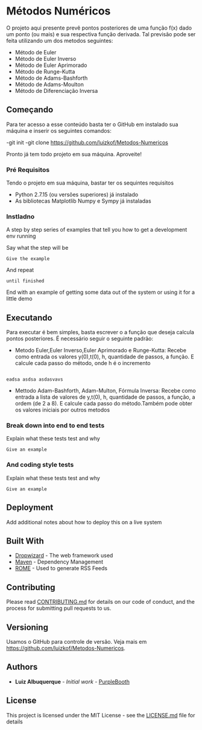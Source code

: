 # Métodos Numéricos 

O projeto aqui presente prevê pontos posteriores de uma função f(x) dado um ponto (ou mais) e sua respectiva função derivada. Tal previsão pode ser feita utilizando um dos metodos seguintes:
- Método de Euler
- Método de Euler Inverso
- Método de Euler Aprimorado
- Método de Runge-Kutta
- Método de Adams-Bashforth
- Método de Adams-Moulton
- Método de Diferenciação Inversa




## Começando

Para ter acesso a esse conteúdo basta ter o GitHub em instalado sua máquina e inserir os seguintes comandos:

-git init
-git clone https://github.com/luizkof/Metodos-Numericos


Pronto já tem todo projeto em sua máquina. Aproveite!

### Pré Requisitos

Tendo o projeto em sua máquina, bastar ter os sequintes requisitos

- Python 2.7.15 (ou versões superiores) já instalado
- As bibliotecas Matplotlib Numpy e Sympy já instaladas


### Instladno

A step by step series of examples that tell you how to get a development env running

Say what the step will be

```
Give the example
```

And repeat

```
until finished
```

End with an example of getting some data out of the system or using it for a little demo

## Executando

Para executar é bem simples, basta escrever o a função que deseja calcula pontos posteriores.
É necessário seguir o seguinte padrão: 
- Metodo Euler,Euler Inverso,Euler Aprimorado e Runge-Kutta: Recebe como entrada os valores y(0),t(0), h, quantidade de passos, a função. E
calcule cada passo do método, onde h é o incremento

```

eadsa asdsa asdasvavs 
```

- Mettodo Adam-Bashforth, Adam-Multon, Fórmula Inversa: Recebe como entrada a lista de valores de y,t(0), h, quantidade de passos, a função,
a ordem (de 2 a 8). E calcule cada passo do método.Também pode obter os valores iniciais por outros metodos


### Break down into end to end tests

Explain what these tests test and why

```
Give an example
```

### And coding style tests

Explain what these tests test and why

```
Give an example
```

## Deployment

Add additional notes about how to deploy this on a live system

## Built With

* [Dropwizard](http://www.dropwizard.io/1.0.2/docs/) - The web framework used
* [Maven](https://maven.apache.org/) - Dependency Management
* [ROME](https://rometools.github.io/rome/) - Used to generate RSS Feeds

## Contributing

Please read [CONTRIBUTING.md](https://gist.github.com/PurpleBooth/b24679402957c63ec426) for details on our code of conduct, and the process for submitting pull requests to us.

## Versioning

Usamos o GitHub para controle de versão. Veja mais em https://github.com/luizkof/Metodos-Numericos.
## Authors

* **Luiz Albuquerque** - *Initial work* - [PurpleBooth](https://github.com/luizkof)


## License

This project is licensed under the MIT License - see the [LICENSE.md](LICENSE.md) file for details


